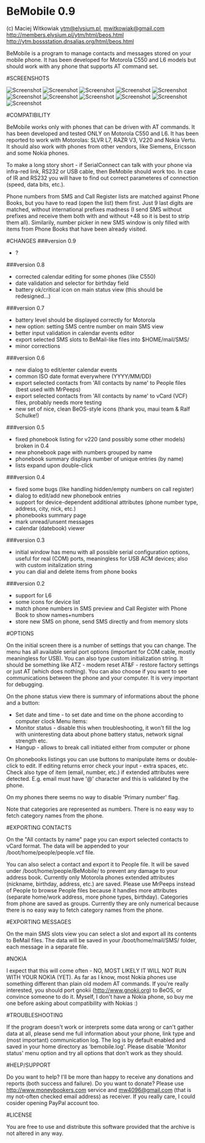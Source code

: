 
BeMobile 0.9
============

(c) Maciej Witkowiak <ytm@elysium.pl>, <mwitkowiak@gmail.com>
http://members.elysium.pl/ytm/html/beos.html
http://ytm.bossstation.dnsalias.org/html/beos.html

BeMobile is a program to manage contacts and messages stored on your mobile phone.
It has been developed for Motorola C550 and L6 models but should work with any phone that
supports AT command set.

#SCREENSHOTS

![Screenshot](/images/bemobile01.png?raw=true) 
![Screenshot](/images/bemobile02.png?raw=true) 
![Screenshot](/images/bemobile03.png?raw=true) 
![Screenshot](/images/bemobile04.png?raw=true) 
![Screenshot](/images/bemobile05.png?raw=true) 
![Screenshot](/images/bemobile06.png?raw=true) 
![Screenshot](/images/bemobile07.png?raw=true) 
![Screenshot](/images/bemobile08.png?raw=true) 
![Screenshot](/images/bemobile09.png?raw=true) 
![Screenshot](/images/bemobile10.png?raw=true) 
![Screenshot](/images/bemobile11.png?raw=true) 


#COMPATIBILITY

BeMobile works only with phones that can be driven with AT commands. It has been developed
and tested ONLY on Motorola C550 and L6. It has been reported to work with Motorolas: SLVR L7,
RAZR V3, V220 and Nokia Vertu.
It should also work with phones from other vendors, like Siemens, Ericsson and some Nokia phones.

To make a long story short - if SerialConnect can talk with your phone via infra-red link,
RS232 or USB cable, then BeMobile should work too. In case of IR and RS232 you will have to find out
correct parameteres of connection (speed, data bits, etc.).

Phone numbers from SMS and Call Register lists are matched against Phone Books, but you have to
read (open the list) them first. Just 9 last digits are matched, without international prefixes madness
(I send SMS without prefixes and receive them both with and without +48 so it is best to strip them
all). Similarily, number picker in new SMS window is only filled with items from Phone Books that have
been already visited.



#CHANGES
###version 0.9
- ?

###version 0.8
- corrected calendar editing for some phones (like C550)
- date validation and selector for birthday field
- battery ok/critical icon on main status view (this should be redesigned...)

###version 0.7
- battery level should be displayed correctly for Motorola
- new option: setting SMS centre number on main SMS view
- better input validation in calendar events editor
- export selected SMS slots to BeMail-like files into $HOME/mail/SMS/ 
- minor corrections

###version 0.6
- new dialog to edit/enter calendar events
- common ISO date format everywhere (YYYY/MM/DD)
- export selected contacts from 'All contacts by name' to People files (best used with MrPeeps)
- export selected contacts from 'All contacts by name' to vCard (VCF) files, probably needs more testing
- new set of nice, clean BeOS-style icons (thank you, maui team & Ralf Schulke!)

###version 0.5
- fixed phonebook listing for v220 (and possibly some other models) broken in 0.4
- new phonebook page with numbers grouped by name
- phonebook summary displays number of unique entries (by name)
- lists expand upon double-click

###version 0.4
- fixed some bugs (like handling hidden/empty numbers on call register)
- dialog to edit/add new phonebook entries
- support for device-dependent additional attributes (phone number type, address, city, nick, etc.)
- phonebooks summary page
- mark unread/unsent messages
- calendar (datebook) viewer

###version 0.3
- initial window has menu with all possible serial configuration options, useful for real (COM) ports,
  meaningless for USB ACM devices; also with custom initalization string
- you can dial and delete items from phone books

###version 0.2
- support for L6
- some icons for device list
- match phone numbers in SMS preview and Call Register with Phone Book to show names+numbers
- store new SMS on phone, send SMS directly and from memory slots



#OPTIONS

On the initial screen there is a number of settings that you can change. The menu has all available
serial port options (important for COM cable, mostly meaningless for USB). You can also type custom
initialization string. It should be something like
	ATZ - modem reset
	AT&F - restore factory settings
or just AT (which does nothing).
You can also choose if you want to see communications between the phone and your computer.
It is very important for debugging.

On the phone status view there is summary of informations about the phone and a button:
- Set date and time - to set date and time on the phone according to computer clock
Menu items:
- Monitor status - disable this when troubleshooting, it won't fill the log with uninteresting data about phone battery status, network signal strength etc.
- Hangup - allows to break call initiated either from computer or phone

On phonebooks listings you can use buttons to manipulate items or double-click to edit.
If editing returns error check your input - extra spaces, etc. Check also type of item (email, number, etc.)
if extended attributes were detected. E.g. email must have '@' character and this is validated by the
phone.

On my phones there seems no way to disable 'Primary number' flag.

Note that categories are represented as numbers. There is no easy way to fetch category names from
the phone.



#EXPORTING CONTACTS

On the "All contacts by name" page you can export selected contacts to vCard format. The data will be
appended to your /boot/home/people/people.vcf file.

You can also select a contact and export it to People file. It will be saved under
/boot/home/people/BeMobile/ to prevent any damage to your address book. Currently only Motorola phones
extended attributes (nickname, birthday, address, etc.) are saved. Please use MrPeeps instead of People to
browse People files because it handles more attributes (separate home/work address, more phone types,
birthday).
Categories from phone are saved as groups. Currently they are only numerical because there is no easy way
to fetch category names from the phone.



#EXPORTING MESSAGES

On the main SMS slots view you can select a slot and export all its contents to BeMail files. The data will be
saved in your /boot/home/mail/SMS/<name of the slot> folder, each message in a separate file.



#NOKIA

I expect that this will come often - NO, MOST LIKELY IT WILL NOT RUN WITH YOUR NOKIA (YET).
As far as I know, most Nokia phones use something different than plain old modem AT commands.
If you're really interested, you should port gnokii (http://www.gnokii.org) to BeOS, or convince
someone to do it. Myself, I don't have a Nokia phone, so buy me one before asking about compatibility
with Nokias :)



#TROUBLESHOOTING

If the program doesn't work or interprets some data wrong or can't gather data at all, please
send me full information about your phone, link type and (most important) communication log.
The log is by default enabled and saved in your home directory as 'bemobile.log'. Please
disable 'Monitor status' menu option and try all options that don't work as they should.



#HELP/SUPPORT

Do you want to help? I'll be more than happy to receive any donations and reports (both success
and failure).
Do you want to donate? Please use http://www.moneybookers.com service and <mw4096@gmail.com>
(that is my not-often checked email address) as receiver. If you really care, I could cosider opening PayPal account too.


#LICENSE

You are free to use and distribute this software provided that the archive is not altered in any way.
